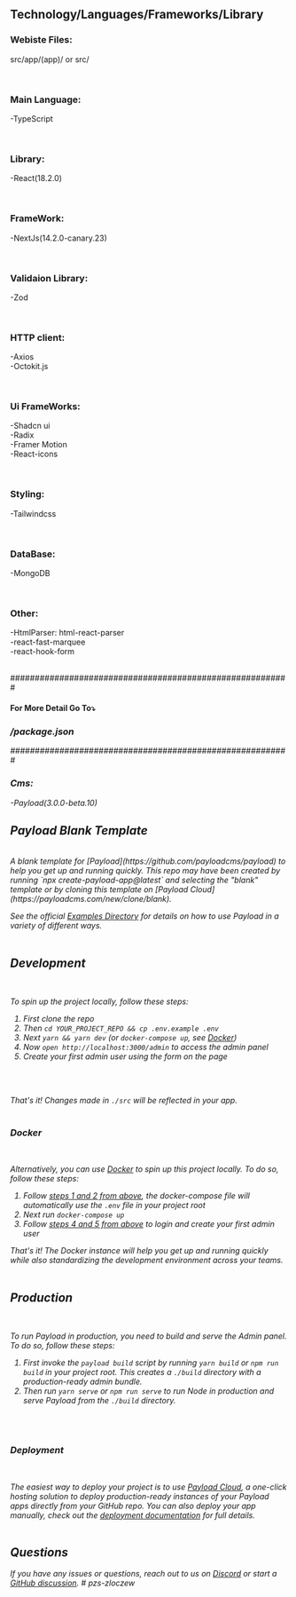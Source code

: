 <p>
  <h2>Technology/Languages/Frameworks/Library</h2>
</p>

<p>
  <h3>Webiste Files:</h3>
  src/app/(app)/
  or
  src/
</p>
<br>
<p>
  <h3>Main Language:</h3>
  -TypeScript
</p>
<br>
<p>
  <h3>Library:</h3>
  -React(18.2.0)
</p>
<br>
<p>
  <h3>FrameWork:</h3>
  -NextJs(14.2.0-canary.23)
</p>
<br>
<p>
  <h3>Validaion Library:</h3>
  -Zod
</p>
<br>
<p>
  <h3>HTTP client:</h3>
  -Axios
    <br>
  -Octokit.js
</p>
<br>
<p>
  <h3>Ui FrameWorks:</h3>
  -Shadcn ui
    <br>
  -Radix
    <br>
  -Framer Motion
    <br>
  -React-icons
</p>
<br>
<p>
  <h3>Styling:</h3>
  -Tailwindcss
</p>
<br>
<p>
  <h3>DataBase:</h3>
  -MongoDB
</p>
<br>
<p>
  <h3>Other:</h3>
  -HtmlParser: html-react-parser
  <br>
  -react-fast-marquee
    <br>
  -react-hook-form
</p>
<br>
#########################################################
<h4>For More Detail Go To⤵️</h4>
<h3><i>/package.json</b></h3>
#########################################################


<br>
<p>
  <h3>Cms:</h3>
  -Payload(3.0.0-beta.10)
</p>
<h2> Payload Blank Template</h2>
<br/>
A blank template for [Payload](https://github.com/payloadcms/payload) to help you get up and running quickly. This repo may have been created by running `npx create-payload-app@latest` and selecting the "blank" template or by cloning this template on [Payload Cloud](https://payloadcms.com/new/clone/blank).
<br/>

See the official [Examples Directory](https://github.com/payloadcms/payload/tree/main/examples) for details on how to use Payload in a variety of different ways.
<br/>
<br/>

## Development
<br/>

To spin up the project locally, follow these steps:
<br/>

1. First clone the repo  
1. Then `cd YOUR_PROJECT_REPO && cp .env.example .env`
1. Next `yarn && yarn dev` (or `docker-compose up`, see [Docker](#docker))
1. Now `open http://localhost:3000/admin` to access the admin panel
1. Create your first admin user using the form on the page
<br/>
<br/>

That's it! Changes made in `./src` will be reflected in your app.
<br/>
<br/>

### Docker
<br/>

Alternatively, you can use [Docker](https://www.docker.com) to spin up this project locally. To do so, follow these steps:

1. Follow [steps 1 and 2 from above](#development), the docker-compose file will automatically use the `.env` file in your project root
1. Next run `docker-compose up`
1. Follow [steps 4 and 5 from above](#development) to login and create your first admin user

That's it! The Docker instance will help you get up and running quickly while also standardizing the development environment across your teams.
<br/>
<br/>

## Production
<br/>

To run Payload in production, you need to build and serve the Admin panel. To do so, follow these steps:

1. First invoke the `payload build` script by running `yarn build` or `npm run build` in your project root. This creates a `./build` directory with a production-ready admin bundle.
1. Then run `yarn serve` or `npm run serve` to run Node in production and serve Payload from the `./build` directory.
<br/>
<br/>

### Deployment
<br/>

The easiest way to deploy your project is to use [Payload Cloud](https://payloadcms.com/new/import), a one-click hosting solution to deploy production-ready instances of your Payload apps directly from your GitHub repo. You can also deploy your app manually, check out the [deployment documentation](https://payloadcms.com/docs/production/deployment) for full details.
<br/>
<br/>

## Questions

If you have any issues or questions, reach out to us on [Discord](https://discord.com/invite/payload) or start a [GitHub discussion](https://github.com/payloadcms/payload/discussions).
#   p z s - z l o c z e w 
<br/>
<br/>
 
 
